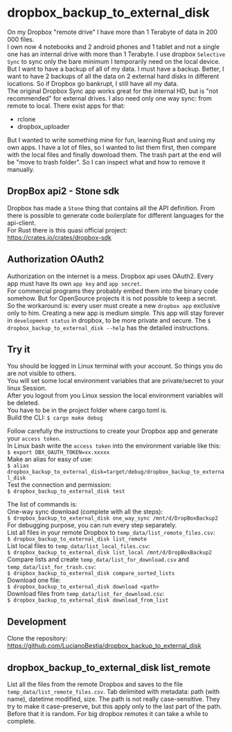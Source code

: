 [comment]: # (lmake_md_to_doc_comments segment start A)

# dropbox_backup_to_external_disk

[comment]: # (lmake_cargo_toml_to_md start)

[comment]: # (lmake_cargo_toml_to_md end)

[comment]: # (lmake_lines_of_code start)

[comment]: # (lmake_lines_of_code end)

On my Dropbox "remote drive" I have more than 1 Terabyte of data in 200 000 files.  
I own now 4 notebooks and 2 android phones and 1 tablet and not a single one has an internal drive with more than 1 Terabyte. I use dropbox `Selective Sync` to sync only the bare minimum I temporarily need on the local device. But I want to have a backup of all of my data. I must have a backup. Better, I want to have 2 backups of all the data on 2 external hard disks in different locations. So if Dropbox go bankrupt, I still have all my data.  
The original Dropbox Sync app works great for the internal HD, but is "not recommended" for external drives. I also need only one way sync: from remote to local. There exist apps for that:

- rclone
- dropbox_uploader

But I wanted to write something mine for fun, learning Rust and using my own apps.
I have a lot of files, so I wanted to list them first, then compare with the local files and finally download them. The trash part at the end will be "move to trash folder". So I can inspect what and how to remove it manually.  

## DropBox api2 - Stone sdk

Dropbox has made a `Stone` thing that contains all the API definition. From there is possible to generate code boilerplate for different languages for the api-client.  
For Rust there is this quasi official project:  
<https://crates.io/crates/dropbox-sdk>  

## Authorization OAuth2

Authorization on the internet is a mess. Dropbox api uses OAuth2.
Every app must have its own `app key` and `app secret`.  
For commercial programs they probably embed them into the binary code somehow. But for OpenSource projects it is not possible to keep a secret. So the workaround is: every user must create a new `dropbox app` exclusive only to him. Creating a new app is medium simple. This app will stay forever in `development status` in dropbox, to be more private and secure. The `$ dropbox_backup_to_external_disk --help` has the detailed instructions.  

## Try it

You should be logged in Linux terminal with your account. So things you do are not visible to others.  
You will set some local environment variables that are private/secret to your linux Session.  
After you logout from you Linux session the local environment variables will be deleted.  
You have to be in the project folder where cargo.toml is.  
Build the CLI:
`$ cargo make debug`  

Follow carefully the instructions to create your Dropbox app and generate your `access token`.  
In Linux bash write the `access token` into the environment variable like this:
`$ export DBX_OAUTH_TOKEN=xx.xxxxx`  
Make an alias for easy of use:  
`$ alias dropbox_backup_to_external_disk=target/debug/dropbox_backup_to_external_disk`  
Test the connection and permission:  
`$ dropbox_backup_to_external_disk test`  
  
The list of commands is:  
One-way sync download (complete with all the steps):  
`$ dropbox_backup_to_external_disk one_way_sync /mnt/d/DropBoxBackup2`  
For debugging purpose, you can run every step separately.  
List all files in your remote Dropbox to `temp_data/list_remote_files.csv`:  
`$ dropbox_backup_to_external_disk list_remote`  
List local files to `temp_data/list_local_files.csv`:  
`$ dropbox_backup_to_external_disk list_local /mnt/d/DropBoxBackup2`  
Compare lists and create `temp_data/list_for_download.csv` and `temp_data/list_for_trash.csv`:  
`$ dropbox_backup_to_external_disk compare_sorted_lists`  
Download one file:  
`$ dropbox_backup_to_external_disk download <path>`  
Download files from `temp_data/list_for_download.csv`:  
`$ dropbox_backup_to_external_disk download_from_list`  

[comment]: # (lmake_md_to_doc_comments segment end A)

## Development

Clone the repository:
<https://github.com/LucianoBestia/dropbox_backup_to_external_disk>  

## dropbox_backup_to_external_disk list_remote

List all the files from the remote Dropbox and saves to the file `temp_data/list_remote_files.csv`.
Tab delimited with metadata: path (with name), datetime modified, size.
The path is not really case-sensitive. They try to make it case-preserve, but this apply only to the last part of the path. Before that it is random.
For big dropbox remotes it can take a while to complete.
